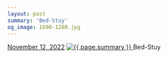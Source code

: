 ```yaml
---
layout: post
summary: 'Bed-Stuy'
og_image: 1698-1280.jpg
---
```


<p>
  <time>
    <a href="/1698">November 12, 2022</a>
  </time>
  <a href="/1698">
    <img src="{{ site.assets_url }}/1698-640.jpg" srcset="{{ site.assets_url }}/1698-320.jpg 320w, {{ site.assets_url }}/1698-640.jpg 640w, {{ site.assets_url }}/1698-960.jpg 960w, {{ site.assets_url }}/1698-1280.jpg 1280w" sizes="(min-width: 700px) 50vw, calc(100vw - 2rem)" alt="{{ page.summary }}" />
  </a>
  <span>Bed-Stuy</span>
</p>
